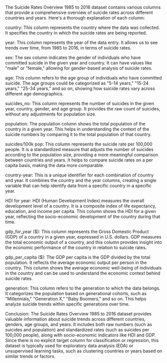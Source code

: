 The Suicide Rates Overview 1985 to 2016 dataset contains various columns that provide a comprehensive overview of suicide rates across different countries and years. Here's a thorough explanation of each column:

country: This column represents the country where the data was collected. It specifies the country in which the suicide rates are being reported.

year: This column represents the year of the data entry. It allows us to see trends over time, from 1985 to 2016, in terms of suicide rates.

sex: The sex column indicates the gender of individuals who have committed suicide in the given year and country. It can have values like "male" or "female," allowing for gender-based analysis of suicide rates.

age: This column refers to the age group of individuals who have committed suicide. The age groups could be categorized as "5-14 years," "15-24 years," "25-34 years," and so on, showing how suicide rates vary across different age demographics.

suicides_no: This column represents the number of suicides in the given year, country, gender, and age group. It provides the raw count of suicides, without any adjustments for population size.

population: The population column shows the total population of the country in a given year. This helps in understanding the context of the suicide numbers by comparing it to the total population of that country.

suicides/100k pop: This column represents the suicide rate per 100,000 people. It is a standardized measure that adjusts the number of suicides according to the population size, providing a more meaningful comparison between countries and years. It helps to compare suicide rates on a per capita basis, making the data more comparable.

country-year: This is a unique identifier for each combination of country and year. It combines the country and the year columns, creating a single variable that can help identify data from a specific country in a specific year.

HDI for year: HDI (Human Development Index) measures the overall development level of a country. It is a composite index of life expectancy, education, and income per capita. This column shows the HDI for a given year, reflecting the socio-economic development of the country during that time.

gdp_for_year ($): This column represents the Gross Domestic Product (GDP) of a country in a given year, expressed in U.S. dollars. GDP measures the total economic output of a country, and this column provides insight into the economic performance of the country in relation to suicide rates.

gdp_per_capita ($): The GDP per capita is the GDP divided by the total population. It reflects the average economic output per person in the country. This column shows the average economic well-being of individuals in the country and can be used to understand the economic context behind suicide rates.

generation: This column refers to the generation to which the data belongs. It categorizes the population based on generational cohorts, such as "Millennials," "Generation X," "Baby Boomers," and so on. This helps analyze suicide trends within specific generations over time.

Conclusion:
The Suicide Rates Overview 1985 to 2016 dataset provides valuable information about suicide trends across different countries, genders, age groups, and years. It includes both raw numbers (such as suicides and population) and standardized rates (such as suicides per 100,000 people), along with socio-economic indicators like HDI and GDP. Since there is no explicit target column for classification or regression, this dataset is typically used for exploratory data analysis (EDA) or unsupervised learning tasks, such as clustering countries or years based on similar trends or factors.
